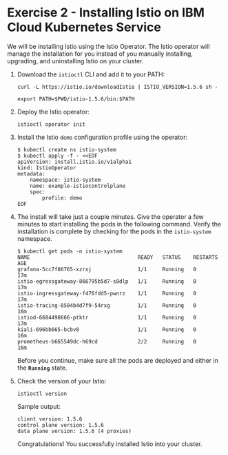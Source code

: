# Exercise 2 - Installing Istio on IBM Cloud Kubernetes Service

We will be installing Istio using the Istio Operator. The Istio operator will manage the installation for you instead of you manually installing, upgrading, and uninstalling Istio on your cluster.

1. Download the `istioctl` CLI and add it to your PATH:

   ```shell
   curl -L https://istio.io/downloadIstio | ISTIO_VERSION=1.5.6 sh -
   ```

   ```shell
   export PATH=$PWD/istio-1.5.6/bin:$PATH
   ```

1. Deploy the Istio operator:

    ```shell
    istioctl operator init
    ```

1.  Install the Istio `demo` configuration profile using the operator:

    ```shell
    $ kubectl create ns istio-system
    $ kubectl apply -f - <<EOF 
    apiVersion: install.istio.io/v1alpha1
    kind: IstioOperator
    metadata:
        namespace: istio-system
        name: example-istiocontrolplane
        spec:
            profile: demo
    EOF
    ```

1. The install will take just a couple minutes. Give the operator a few minutes to start installing the pods in the following command. Verify the installation is complete by checking for the pods in the `istio-system` namespace.

    ```shell
    $ kubectl get pods -n istio-system
    NAME                                   READY   STATUS    RESTARTS   AGE
    grafana-5cc7f86765-xzrxj               1/1     Running   0          17m
    istio-egressgateway-866795b5d7-s8dlp   1/1     Running   0          17m
    istio-ingressgateway-f476fdd5-pwnrz    1/1     Running   0          17m
    istio-tracing-8584b4d7f9-54rxg         1/1     Running   0          16m
    istiod-6684498666-ptktr                1/1     Running   0          17m
    kiali-696bb665-bcbv8                   1/1     Running   0          16m
    prometheus-b665549dc-h69cd             2/2     Running   0          16m
    ```

    Before you continue, make sure all the pods are deployed and either in the **`Running`** state. 

2. Check the version of your Istio:
    ```shell
    istioctl version
    ```
    Sample output:
    ```shell
    client version: 1.5.6
    control plane version: 1.5.6
    data plane version: 1.5.6 (4 proxies)
    ```
    Congratulations! You successfully installed Istio into your cluster.